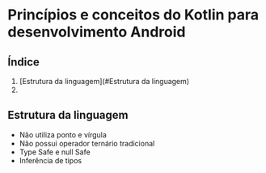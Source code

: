 # Princípios e conceitos do Kotlin para desenvolvimento Android

## Índice

1. [Estrutura da linguagem](#Estrutura da linguagem)
2. 

## Estrutura da linguagem

- Não utiliza ponto e vírgula
- Não possui operador ternário tradicional
- Type Safe e null Safe
- Inferência de tipos

